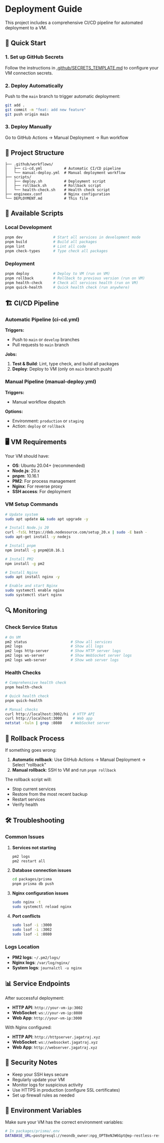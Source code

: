 # Deployment Guide

This project includes a comprehensive CI/CD pipeline for automated deployment to a VM.

## 🚀 Quick Start

### 1. Set up GitHub Secrets

Follow the instructions in [.github/SECRETS_TEMPLATE.md](.github/SECRETS_TEMPLATE.md) to configure your VM connection secrets.

### 2. Deploy Automatically

Push to the `main` branch to trigger automatic deployment:

```bash
git add .
git commit -m "feat: add new feature"
git push origin main
```

### 3. Deploy Manually

Go to GitHub Actions → Manual Deployment → Run workflow

## 📁 Project Structure

```
├── .github/workflows/
│   ├── ci-cd.yml          # Automatic CI/CD pipeline
│   └── manual-deploy.yml  # Manual deployment workflow
├── scripts/
│   ├── deploy.sh          # Deployment script
│   ├── rollback.sh        # Rollback script
│   └── health-check.sh    # Health check script
├── engineex.conf          # Nginx configuration
└── DEPLOYMENT.md          # This file
```

## 🔧 Available Scripts

### Local Development
```bash
pnpm dev              # Start all services in development mode
pnpm build            # Build all packages
pnpm lint             # Lint all code
pnpm check-types      # Type check all packages
```

### Deployment
```bash
pnpm deploy           # Deploy to VM (run on VM)
pnpm rollback         # Rollback to previous version (run on VM)
pnpm health-check     # Check all services health (run on VM)
pnpm quick-health     # Quick health check (run anywhere)
```

## 🏗️ CI/CD Pipeline

### Automatic Pipeline (ci-cd.yml)

**Triggers:**
- Push to `main` or `develop` branches
- Pull requests to `main` branch

**Jobs:**
1. **Test & Build**: Lint, type check, and build all packages
2. **Deploy**: Deploy to VM (only on `main` branch push)

### Manual Pipeline (manual-deploy.yml)

**Triggers:**
- Manual workflow dispatch

**Options:**
- Environment: `production` or `staging`
- Action: `deploy` or `rollback`

## 🖥️ VM Requirements

Your VM should have:

- **OS**: Ubuntu 20.04+ (recommended)
- **Node.js**: 20.x
- **pnpm**: 10.16.1
- **PM2**: For process management
- **Nginx**: For reverse proxy
- **SSH access**: For deployment

### VM Setup Commands

```bash
# Update system
sudo apt update && sudo apt upgrade -y

# Install Node.js 20
curl -fsSL https://deb.nodesource.com/setup_20.x | sudo -E bash -
sudo apt-get install -y nodejs

# Install pnpm
npm install -g pnpm@10.16.1

# Install PM2
npm install -g pm2

# Install Nginx
sudo apt install nginx -y

# Enable and start Nginx
sudo systemctl enable nginx
sudo systemctl start nginx
```

## 🔍 Monitoring

### Check Service Status

```bash
# On VM
pm2 status                    # Show all services
pm2 logs                      # Show all logs
pm2 logs http-server          # Show HTTP server logs
pm2 logs ws-server            # Show WebSocket server logs
pm2 logs web-server           # Show web server logs
```

### Health Checks

```bash
# Comprehensive health check
pnpm health-check

# Quick health check
pnpm quick-health

# Manual checks
curl http://localhost:3002/hi  # HTTP API
curl http://localhost:3000     # Web app
netstat -tuln | grep :8080    # WebSocket server
```

## 🔄 Rollback Process

If something goes wrong:

1. **Automatic rollback**: Use GitHub Actions → Manual Deployment → Select "rollback"
2. **Manual rollback**: SSH to VM and run `pnpm rollback`

The rollback script will:
- Stop current services
- Restore from the most recent backup
- Restart services
- Verify health

## 🛠️ Troubleshooting

### Common Issues

1. **Services not starting**
   ```bash
   pm2 logs
   pm2 restart all
   ```

2. **Database connection issues**
   ```bash
   cd packages/prisma
   pnpm prisma db push
   ```

3. **Nginx configuration issues**
   ```bash
   sudo nginx -t
   sudo systemctl reload nginx
   ```

4. **Port conflicts**
   ```bash
   sudo lsof -i :3000
   sudo lsof -i :3002
   sudo lsof -i :8080
   ```

### Logs Location

- **PM2 logs**: `~/.pm2/logs/`
- **Nginx logs**: `/var/log/nginx/`
- **System logs**: `journalctl -u nginx`

## 📊 Service Endpoints

After successful deployment:

- **HTTP API**: `http://your-vm-ip:3002`
- **WebSocket**: `ws://your-vm-ip:8080`
- **Web App**: `http://your-vm-ip:3000`

With Nginx configured:
- **HTTP API**: `http://httpserver.jagatraj.xyz`
- **WebSocket**: `ws://websocket.jagatraj.xyz`
- **Web App**: `http://webserver.jagatraj.xyz`

## 🔐 Security Notes

- Keep your SSH keys secure
- Regularly update your VM
- Monitor logs for suspicious activity
- Use HTTPS in production (configure SSL certificates)
- Set up firewall rules as needed

## 📝 Environment Variables

Make sure your VM has the correct environment variables:

```bash
# In packages/prisma/.env
DATABASE_URL=postgresql://neondb_owner:npg_OPT8eNJW6Gpt@ep-restless-resonance-a8pix49v.eastus2.azure.neon.tech/main?sslmode=require&channel_binding=require
```
